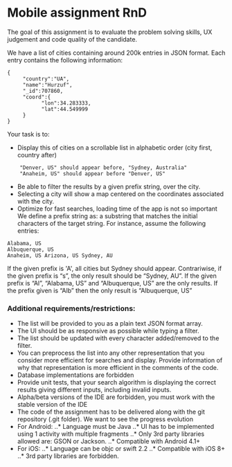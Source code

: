 # Mobile assignment RnD

The goal of this assignment is to evaluate the problem solving skills, UX judgement and code quality of the candidate.

We have a list of cities containing around 200k entries in JSON format. Each entry contains the following information:
```
{
     "country":"UA",
     "name":"Hurzuf",
     "_id":707860,
     "coord":{
           "lon":34.283333,
           "lat":44.549999
     }
}
```

Your task is to:

* Display this of cities on a scrollable list in alphabetic order (city first, country after)
```
    "Denver, US" should appear before, "Sydney, Australia"
    "Anaheim, US" should appear before "Denver, US"
```    
* Be able to filter the results by a given prefix string, over the city.
* Selecting a city will show a map centered on the coordinates associated with the city.
* Optimize for fast searches, loading time of the app is not so important
We define a prefix string as: a substring that matches the initial characters of the target string. For instance, assume the following entries:
```
Alabama, US
Albuquerque, US
Anaheim, US Arizona, US Sydney, AU
```
If the given prefix is 'A', all cities but Sydney should appear. Contrariwise, if the given prefix is “s”, the only result should be “Sydney, AU”.
If the given prefix is “Al”, “Alabama, US” and “Albuquerque, US” are the only results.
If the prefix given is “Alb” then the only result is “Albuquerque, US”

### Additional requirements/restrictions:
* The list will be provided to you as a plain text JSON format array.
* The UI should be as responsive as possible while typing a filter.
* The list should be updated with every character added/removed to the filter.
* You can preprocess the list into any other representation that you consider more efficient for searches and display. Provide information of why that representation is more efficient in the comments of the code.
* Database implementations are forbidden
* Provide unit tests, that your search algorithm is displaying the correct results giving different inputs, including invalid inputs.
* Alpha/beta versions of the IDE are forbidden, you must work with the stable version of the IDE
* The code of the assignment has to be delivered along with the git repository (.git folder). We want to see the progress evolution
* For Android:
..* Language must be Java
..* UI has to be implemented using 1 activity with multiple fragments
..* Only 3rd party libraries allowed are: GSON or Jackson.
..* Compatible with Android 4.1+
* For iOS:
..* Language can be objc or swift 2.2
..* Compatible with iOS 8+
..* 3rd party libraries are forbidden.
